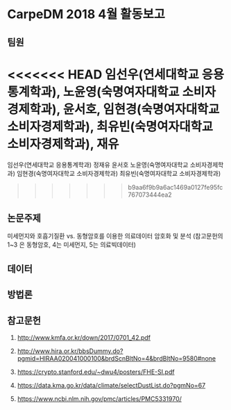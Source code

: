 # CarpeDM 2018 4월 활동보고

팀원
---
<<<<<<< HEAD
임선우(연세대학교 응용통계학과), 노윤영(숙명여자대학교 소비자경제학과), 윤서호,
임현경(숙명여자대학교 소비자경제학과), 최유빈(숙명여자대학교 소비자경제학과), 재유
=======
임선우(연세대학교 응용통계학과)
정재유
윤서호
노윤영(숙명여자대학교 소비자경제학과)
임현경(숙명여자대학교 소비자경제학과)
최유빈(숙명여자대학교 소비자경제학과)
>>>>>>> b9aa6f9b9a6ac1469a0127fe95fc767073444ea2


논문주제
---
미세먼지와 호흡기질환 vs. 동형암호를 이용한 의료데이터 암호화 및 분석
(참고문헌의 1~3 은 동형암호, 4는 미세먼지, 5는 의료빅데이터)


데이터
---



방법론
---



참고문헌
---
1. http://www.kmfa.or.kr/down/2017/0701_42.pdf

2. http://www.hira.or.kr/bbsDummy.do?pgmid=HIRAA020041000100&brdScnBltNo=4&brdBltNo=9580#none

3. https://crypto.stanford.edu/~dwu4/posters/FHE-SI.pdf

4. https://data.kma.go.kr/data/climate/selectDustList.do?pgmNo=67

5. https://www.ncbi.nlm.nih.gov/pmc/articles/PMC5331970/
